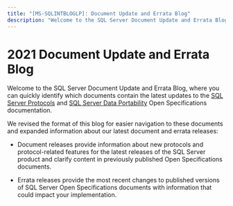```yaml
---
title: "[MS-SQLINTBLOGLP]: Document Update and Errata Blog"
description: "Welcome to the SQL Server Document Update and Errata Blog, where you can quickly identify which documents contain the latest updates to the SQL"
---
```


# 2021 Document Update and Errata Blog

<p> </p>
<p>Welcome to the SQL Server Document Update and Errata Blog,
where you can quickly identify which documents contain the latest updates to
the <span><a href="https://docs.microsoft.com/en-us/openspecs/sql_server_protocols/ms-sqlprotlp/f16558b2-4561-45be-89c9-6f9114514c97">SQL
Server Protocols</a></span> and <span><a href="https://docs.microsoft.com/en-us/openspecs/sql_data_portability/ms-sqlportlp/f0ff9248-7365-4de7-bf69-63269c0c6776">SQL
Server Data Portability</a></span> Open Specifications documentation.</p>

<p>We revised the format of this blog for easier navigation to
these documents and expanded information about our latest document and errata
releases:</p>

<ul><li><p><span><span> 
</span></span>Document releases provide information about new protocols and
protocol-related features for the latest releases of the SQL Server product and
clarify content in previously published Open Specifications documents.</p>

</li><li><p><span><span> 
</span></span>Errata releases provide the most recent changes to published
versions of SQL Server Open Specifications documents with information that
could impact your implementation.</p>

</li></ul>
                
